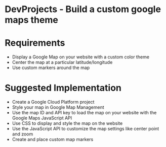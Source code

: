 # DevProjects - Build a custom google maps theme

# Requirements
  - Display a Google Map on your website with a custom color theme
  - Center the map at a particular latitude/longitude
  - Use custom markers around the map

# Suggested Implementation
  - Create a Google Cloud Platform project
  - Style your map in Google Map Management
  - Use the map ID and API key to load the map on your website with the Google Maps JavaScript API
  - Use CSS to display and style the map on the website
  - Use the JavaScript API to customize the map settings like center point and zoom
  - Create and place custom map markers

